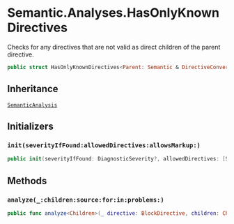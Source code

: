 # Semantic.Analyses.HasOnlyKnownDirectives

Checks for any directives that are not valid as direct children of the parent directive.

``` swift
public struct HasOnlyKnownDirectives<Parent: Semantic & DirectiveConvertible>: SemanticAnalysis 
```

## Inheritance

[`SemanticAnalysis`](/SemanticAnalysis)

## Initializers

### `init(severityIfFound:allowedDirectives:allowsMarkup:)`

``` swift
public init(severityIfFound: DiagnosticSeverity?, allowedDirectives: [String], allowsMarkup: Bool = true) 
```

## Methods

### `analyze(_:children:source:for:in:problems:)`

``` swift
public func analyze<Children>(_ directive: BlockDirective, children: Children, source: URL?, for bundle: DocumentationBundle, in context: DocumentationContext, problems: inout [Problem]) where Children: Sequence, Children.Element == Markup 
```
